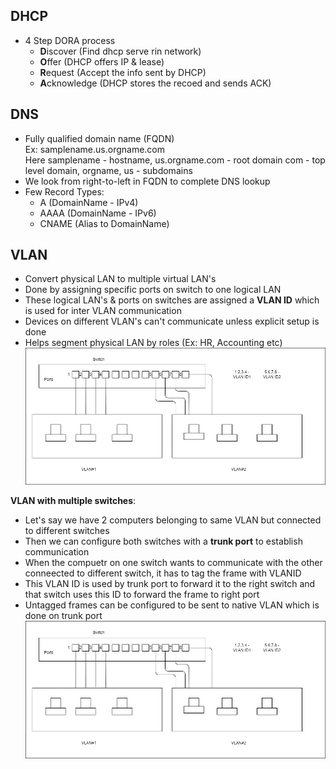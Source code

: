 ## DHCP
- 4 Step DORA process
  - **D**iscover (Find dhcp serve rin network)
  - **O**ffer (DHCP offers IP & lease)
  - **R**equest (Accept the info sent by DHCP)
  - **A**cknowledge (DHCP stores the recoed and sends ACK)

## DNS
- Fully qualified domain name (FQDN)  
  Ex: samplename.us.orgname.com  
  Here samplename - hostname,  us.orgname.com - root domain
  com - top level domain, orgname, us - subdomains
- We look from right-to-left in FQDN to complete DNS lookup
- Few Record Types:
  - A (DomainName - IPv4)
  - AAAA (DomainName - IPv6)
  - CNAME (Alias to DomainName)

## VLAN
- Convert physical LAN to multiple virtual LAN's
- Done by assigning specific ports on switch to one logical LAN
- These logical LAN's & ports on switches are assigned a **VLAN ID** which is used for inter VLAN communication
- Devices on different VLAN's can't communicate unless explicit setup is done
- Helps segment physical LAN by roles (Ex: HR, Accounting etc)
![VLAN Image](images/vlan.png)

**VLAN with multiple switches**:
- Let's say we have 2 computers belonging to same VLAN but connected to different switches
- Then we can configure both switches with a **trunk port** to establish communication
- When the compuetr on one switch wants to communicate with the other conneected to different switch, it has to tag the frame with VLANID
- This VLAN ID is used by trunk port to forward it to the right switch and that switch uses this ID to forward the frame to right port
- Untagged frames can be configured to be sent to native VLAN which is done on trunk port
![VLAN Image](images/vlan_multiple.png)


  